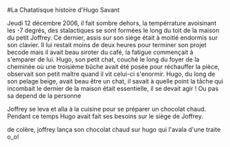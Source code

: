 #La Chatatisque histoire d'Hugo Savant

Jeudi 12 décembre 2006, il fait sombre dehors, la tempérrature avoisinant les -7 degrés, des stalactiques se sont formées le long du toit de la maison du petit Joffrey. Ce dernier, assis sur son siège était à moitié endormis sur son clavier. Il lui restait moins de deux heures pour terminer son projet becode mais il avait beau siroter du café, la fatigue commençait à s'emparer de lui. Hugo, son petit chat, couché le long du foyer de la cheminée où une troisième bûche avait été posée pour réchauffer la pièce, observait son petit maître quand il vit celui-ci s'enormir. Hugo, du long de son pelage beige, avait beau être un chat, il savait à quelle point la tâche qui incombait le dernier de la maison était essentielle, il se devait agir ! 
Ou pas sa depend de la personne 

Joffrey se leva et alla à la cuisine pour se préparer un chocolat chaud. Pendant ce temps Hugo avait fait ses besoins sur le siège de Joffrey.

de colère, joffrey lança son chocolat chaud sur hugo qui l'avala d'une traite o_o!
